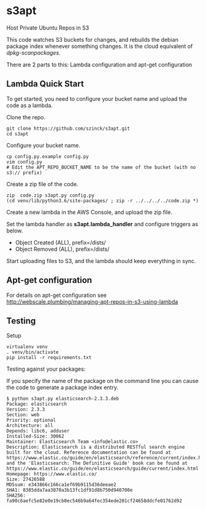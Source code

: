 s3apt
=====

Host Private Ubuntu Repos in S3

This code watches S3 buckets for changes, and rebuilds the debian package index
whenever something changes.  It is the cloud equivalent of *dpkg-scanpackages*.

There are 2 parts to this: Lambda configuration and apt-get configuration

Lambda Quick Start
------------------

To get started, you need to configure your bucket name and upload the code as a
lambda.

Clone the repo.

```
git clone https://github.com/szinck/s3apt.git
cd s3apt
```

Configure your bucket name.

```
cp config.py.example config.py
vim config.py
# Edit the APT_REPO_BUCKET_NAME to be the name of the bucket (with no s3:// prefix)
```

Create a zip file of the code.

```
zip  code.zip s3apt.py config.py
(cd venv/lib/python3.6/site-packages/ ; zip -r ../../../../code.zip *)
```

Create a new lambda in the AWS Console, and upload the zip file.

Set the lambda handler as **s3apt.lambda_handler** and configure triggers as
below.

* Object Created (ALL), prefix=/dists/
* Object Removed (ALL), prefix=/dists/

Start uploading files to S3, and the lambda should keep everything in sync.

Apt-get configuration
---------------------

For details on apt-get configuration see
http://webscale.plumbing/managing-apt-repos-in-s3-using-lambda

Testing
-------

Setup

```
virtualenv venv
. venv/bin/activate
pip install -r requirements.txt
```

Testing against your packages:

If you specify the name of the package on the command line you can cause the
code to generate a package index entry.

```
$ python s3apt.py elasticsearch-2.3.3.deb
Package: elasticsearch
Version: 2.3.3
Section: web
Priority: optional
Architecture: all
Depends: libc6, adduser
Installed-Size: 30062
Maintainer: Elasticsearch Team <info@elastic.co>
Description: Elasticsearch is a distributed RESTful search engine built for the cloud. Reference documentation can be found at https://www.elastic.co/guide/en/elasticsearch/reference/current/index.html and the 'Elasticsearch: The Definitive Guide' book can be found at https://www.elastic.co/guide/en/elasticsearch/guide/current/index.html
Homepage: https://www.elastic.co/
Size: 27426588
MD5sum: e343866c166ca1ef69b9115d36deeae2
SHA1: 8385dda7aa3870a3b13fc1df91d8b750d940700e
SHA256: fa90c6aefc5e82e0e19cb0ec546b9a64fec354ede201cf24658ddcfe01762d92
```
